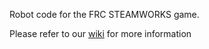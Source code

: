 Robot code for the FRC STEAMWORKS game.

Please refer to our [wiki](https://www.github.com/TheHighlanders/wiki/wiki/Software) for more information
